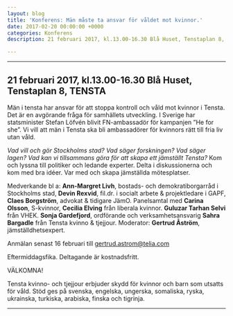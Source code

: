 ```yaml
---
layout: blog
title: 'Konferens: Män måste ta ansvar för våldet mot kvinnor.'
date: 2017-02-20 00:00:00 +0000
categories: Konferens
description: 21 februari 2017, kl.13.00-16.30 Blå Huset, Tenstaplan 8, TENSTA

---
```

***

## 21 februari 2017, kl.13.00-16.30 Blå Huset, Tenstaplan 8, TENSTA

Män i tensta har ansvar för att stoppa kontroll och våld mot
kvinnor i Tensta. Det är en avgörande fråga för samhällets utveckling.
I Sverige har statsminister Stefan Löfvén blivit FN-ambassadör för kampanjen ”He for she”. Vi vill att män i Tensta ska bli ambassadörer för kvinnors rätt till fria liv utan våld.

_Vad vill och gör Stockholms stad? Vad säger forskningen? Vad säger lagen? Vad kan vi tillsammans göra för att skapa ett jämställt Tensta?_
Kom och lyssna till politiker och ledande experter.
Delta i diskussionerna och kom med bra idéer.
Var med och skapa jämställda mötesplatser.

Medverkande bl a: **Ann-Margret Livh**, bostads- och demokratiborgarråd i Stockholms stad, **Devin Rexvid**, fil.dr. i socialt arbete & projektledare i GAPF, **Claes Borgström**, advokat & tidigare JämO.
Panelsamtal med **Carina Olsson**, S-kvinnor, **Cecilia Elving** från liberala kvinnor. **Guluzar Tarhan Selvi** från VHEK. **Sonja Gardefjord**, ordförande och verksamhetsansvarig **Sahra Bargadle** från Tensta kvinno & tjejjour.
Moderator: **Gertrud Åström**, jämställdhetsexpert.

Anmälan senast 16 februari till gertrud.astrom@telia.com

Eftermiddagsfika. Deltagande är kostnadsfritt.

VÄLKOMNA!

Tensta kvinno- och tjejjour erbjuder skydd för kvinnor och barn som utsatts för våld. Stöd ges på svenska, engelska, ungerska, somaliska, ryska, ukrainska, turkiska, arabiska, finska och tigrinja.

***